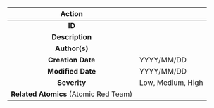 | Action            |                                                                                                      |
|:-----------------:|:-----------------------------------------------------------------------------------------------------|
|**ID**          |            |
|**Description**   |            |
|**Author(s)**     |            |
|**Creation Date** | YYYY/MM/DD |
|**Modified Date** | YYYY/MM/DD |
|**Severity**      | Low, Medium, High  |
|**Related Atomics** (Atomic Red Team) |      |



